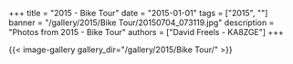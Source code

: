+++
title = "2015 - Bike Tour"
date = "2015-01-01"
tags = ["2015", ""]
banner = "/gallery/2015/Bike Tour/20150704_073119.jpg"
description = "Photos from 2015 - Bike Tour"
authors = ["David Freels - KA8ZGE"]
+++

{{< image-gallery gallery_dir="/gallery/2015/Bike Tour/" >}}
